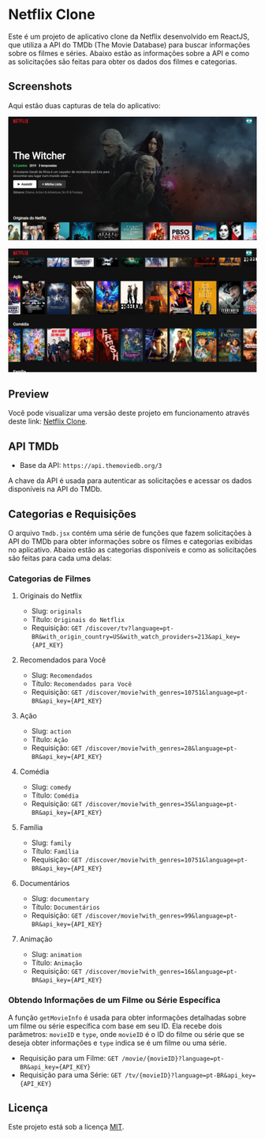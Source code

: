# Netflix Clone

Este é um projeto de aplicativo clone da Netflix desenvolvido em ReactJS, que utiliza a API do TMDb (The Movie Database) para buscar informações sobre os filmes e séries. Abaixo estão as informações sobre a API e como as solicitações são feitas para obter os dados dos filmes e categorias.

## Screenshots

Aqui estão duas capturas de tela do aplicativo:

![Screenshot 1](./screenshots/screenshot1.png)

![Screenshot 2](./screenshots/screenshot2.png)

## Preview
Você pode visualizar uma versão deste projeto em funcionamento através deste link: [Netflix Clone](https://netflix-clone-git-main-henriquemafra.vercel.app/).

## API TMDb

- Base da API: `https://api.themoviedb.org/3`

A chave da API é usada para autenticar as solicitações e acessar os dados disponíveis na API do TMDb.

## Categorias e Requisições

O arquivo `Tmdb.jsx` contém uma série de funções que fazem solicitações à API do TMDb para obter informações sobre os filmes e categorias exibidas no aplicativo. Abaixo estão as categorias disponíveis e como as solicitações são feitas para cada uma delas:

### Categorias de Filmes

1. Originais do Netflix
   - Slug: `originals`
   - Título: `Originais do Netflix`
   - Requisição: `GET /discover/tv?language=pt-BR&with_origin_country=US&with_watch_providers=213&api_key={API_KEY}`

2. Recomendados para Você
   - Slug: `Recomendados`
   - Título: `Recomendados para Você`
   - Requisição: `GET /discover/movie?with_genres=10751&language=pt-BR&api_key={API_KEY}`

3. Ação
   - Slug: `action`
   - Título: `Ação`
   - Requisição: `GET /discover/movie?with_genres=28&language=pt-BR&api_key={API_KEY}`

4. Comédia
   - Slug: `comedy`
   - Título: `Comédia`
   - Requisição: `GET /discover/movie?with_genres=35&language=pt-BR&api_key={API_KEY}`

5. Família
   - Slug: `family`
   - Título: `Família`
   - Requisição: `GET /discover/movie?with_genres=10751&language=pt-BR&api_key={API_KEY}`

6. Documentários
   - Slug: `documentary`
   - Título: `Documentários`
   - Requisição: `GET /discover/movie?with_genres=99&language=pt-BR&api_key={API_KEY}`

7. Animação
   - Slug: `animation`
   - Título: `Animação`
   - Requisição: `GET /discover/movie?with_genres=16&language=pt-BR&api_key={API_KEY}`

### Obtendo Informações de um Filme ou Série Específica

A função `getMovieInfo` é usada para obter informações detalhadas sobre um filme ou série específica com base em seu ID. Ela recebe dois parâmetros: `movieID` e `type`, onde `movieID` é o ID do filme ou série que se deseja obter informações e `type` indica se é um filme ou uma série.

- Requisição para um Filme: `GET /movie/{movieID}?language=pt-BR&api_key={API_KEY}`
- Requisição para uma Série: `GET /tv/{movieID}?language=pt-BR&api_key={API_KEY}`

## Licença

Este projeto está sob a licença [MIT](https://opensource.org/licenses/MIT).
